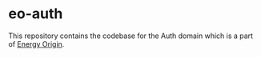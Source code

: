 # eo-auth
This repository contains the codebase for the Auth domain which is a part of [Energy Origin](https://github.com/Energinet-DataHub/energy-origin).
